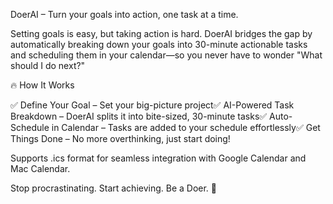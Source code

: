 DoerAI – Turn your goals into action, one task at a time.

Setting goals is easy, but taking action is hard. DoerAI bridges the gap by automatically breaking down your goals into 30-minute actionable tasks and scheduling them in your calendar—so you never have to wonder "What should I do next?"

🔥 How It Works

✅ Define Your Goal – Set your big-picture project✅ AI-Powered Task Breakdown – DoerAI splits it into bite-sized, 30-minute tasks✅ Auto-Schedule in Calendar – Tasks are added to your schedule effortlessly✅ Get Things Done – No more overthinking, just start doing!

Supports .ics format for seamless integration with Google Calendar and Mac Calendar.

Stop procrastinating. Start achieving. Be a Doer. 🚀
